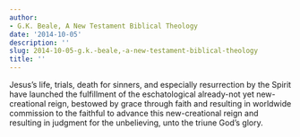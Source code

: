 ```yaml
---
author:
- G.K. Beale, A New Testament Biblical Theology
date: '2014-10-05'
description: ''
slug: 2014-10-05-g.k.-beale,-a-new-testament-biblical-theology
title: ''
---
```

Jesus’s life, trials, death for sinners, and especially resurrection by the Spirit have launched the fulfillment of the eschatological already-not yet new-creational reign, bestowed by grace through faith and resulting in worldwide commission to the faithful to advance this new-creational reign and resulting in judgment for the unbelieving, unto the triune God’s glory.



